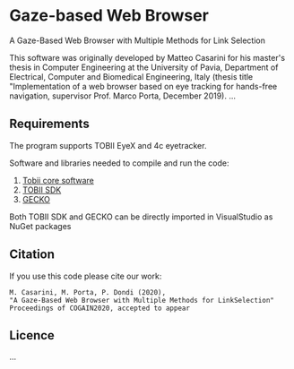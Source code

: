 # Gaze-based Web Browser
A Gaze-Based Web Browser with Multiple Methods for Link Selection

This software was originally developed by Matteo Casarini for his master's thesis in Computer Engineering at the University of Pavia, Department of Electrical, Computer and Biomedical Engineering, Italy (thesis title "Implementation of a web browser based on eye tracking for hands-free navigation, supervisor Prof. Marco Porta, December 2019).
...

## Requirements
The program supports TOBII EyeX and 4c eyetracker. 

Software and libraries needed to compile and run the code:
1. [Tobii core software](https://gaming.tobii.com/getstarted/)
2. [TOBII SDK](https://github.com/ojasiiitd/CoreSDK)
3. [GECKO](https://developer.mozilla.org/en-US/docs/Mozilla/Gecko/Gecko_SDK)

Both TOBII SDK and GECKO can be directly imported in VisualStudio as NuGet packages

## Citation
If you use this code please cite our work:
```
M. Casarini, M. Porta, P. Dondi (2020), 
"A Gaze-Based Web Browser with Multiple Methods for LinkSelection" 
Proceedings of COGAIN2020, accepted to appear
```

## Licence
...
